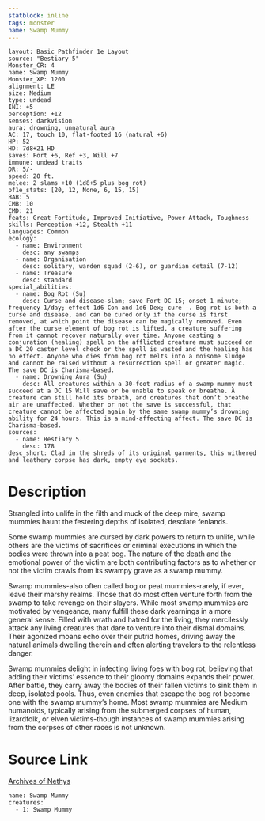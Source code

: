 ```yaml
---
statblock: inline
tags: monster
name: Swamp Mummy
---
```

```statblock
layout: Basic Pathfinder 1e Layout
source: "Bestiary 5"
Monster_CR: 4
name: Swamp Mummy
Monster_XP: 1200
alignment: LE
size: Medium
type: undead
INI: +5
perception: +12
senses: darkvision
aura: drowning, unnatural aura
AC: 17, touch 10, flat-footed 16 (natural +6)
HP: 52
HD: 7d8+21 HD
saves: Fort +6, Ref +3, Will +7
immune: undead traits
DR: 5/-
speed: 20 ft.
melee: 2 slams +10 (1d8+5 plus bog rot)
pf1e_stats: [20, 12, None, 6, 15, 15]
BAB: 5
CMB: 10
CMD: 21
feats: Great Fortitude, Improved Initiative, Power Attack, Toughness
skills: Perception +12, Stealth +11
languages: Common
ecology:
  - name: Environment
    desc: any swamps
  - name: Organisation
    desc: solitary, warden squad (2-6), or guardian detail (7-12)
  - name: Treasure
    desc: standard
special_abilities:
  - name: Bog Rot (Su)
    desc: Curse and disease-slam; save Fort DC 15; onset 1 minute; frequency 1/day; effect 1d6 Con and 1d6 Dex; cure -. Bog rot is both a curse and disease, and can be cured only if the curse is first removed, at which point the disease can be magically removed. Even after the curse element of bog rot is lifted, a creature suffering from it cannot recover naturally over time. Anyone casting a conjuration (healing) spell on the afflicted creature must succeed on a DC 20 caster level check or the spell is wasted and the healing has no effect. Anyone who dies from bog rot melts into a noisome sludge and cannot be raised without a resurrection spell or greater magic. The save DC is Charisma-based.
  - name: Drowning Aura (Su)
    desc: All creatures within a 30-foot radius of a swamp mummy must succeed at a DC 15 Will save or be unable to speak or breathe. A creature can still hold its breath, and creatures that don’t breathe air are unaffected. Whether or not the save is successful, that creature cannot be affected again by the same swamp mummy’s drowning ability for 24 hours. This is a mind-affecting affect. The save DC is Charisma-based.
sources:
  - name: Bestiary 5
    desc: 178
desc_short: Clad in the shreds of its original garments, this withered and leathery corpse has dark, empty eye sockets.
```
# Description
Strangled into unlife in the filth and muck of the deep mire, swamp mummies haunt the festering depths of isolated, desolate fenlands.

 Some swamp mummies are cursed by dark powers to return to unlife, while others are the victims of sacrifices or criminal executions in which the bodies were thrown into a peat bog. The nature of the death and the emotional power of the victim are both contributing factors as to whether or not the victim crawls from its swampy grave as a swamp mummy.

 Swamp mummies-also often called bog or peat mummies-rarely, if ever, leave their marshy realms. Those that do most often venture forth from the swamp to take revenge on their slayers. While most swamp mummies are motivated by vengeance, many fulfill these dark yearnings in a more general sense. Filled with wrath and hatred for the living, they mercilessly attack any living creatures that dare to venture into their dismal domains. Their agonized moans echo over their putrid homes, driving away the natural animals dwelling therein and often alerting travelers to the relentless danger.

 Swamp mummies delight in infecting living foes with bog rot, believing that adding their victims’ essence to their gloomy domains expands their power. After battle, they carry away the bodies of their fallen victims to sink them in deep, isolated pools. Thus, even enemies that escape the bog rot become one with the swamp mummy’s home. Most swamp mummies are Medium humanoids, typically arising from the submerged corpses of human, lizardfolk, or elven victims-though instances of swamp mummies arising from the corpses of other races is not unknown.
# Source Link
[Archives of Nethys](https://aonprd.com/MonsterDisplay.aspx?ItemName=Swamp%20Mummy)
```encounter-table
name: Swamp Mummy
creatures:
  - 1: Swamp Mummy
```
